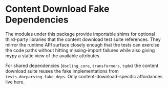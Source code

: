 # Content Download Fake Dependencies

The modules under this package provide importable shims for optional
third-party libraries that the content download test suite references. They
mirror the runtime API surface closely enough that the tests can exercise the
code paths without hitting missing-import failures while also giving mypy a
static view of the available attributes.

For shared dependencies (``docling_core``, ``transformers``, ``tqdm``) the
content download suite reuses the fake implementations from
``tests.docparsing.fake_deps``. Only content-download-specific affordances live
here.
